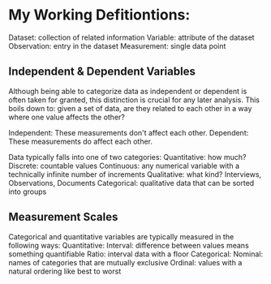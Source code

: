 
My Working Defitiontions:
=========================
Dataset: collection of related information 
Variable: attribute of the dataset 
Observation: entry in the dataset
Measurement: single data point

Independent & Dependent Variables
---------------------------------
Although being able to categorize data as independent or dependent is often taken for granted,
this distinction is crucial for any later analysis. This boils down to: given a set of data,
are they related to each other in a way where one value affects the other?

Independent: These measurements don't affect each other. 
Dependent: These measurements do affect each other. 

Data typically falls into one of two categories:
Quantitative: how much?
Discrete: countable values 
Continuous: any numerical variable with a  technically infinite number of increments 
Qualitative: what kind?
Interviews, Observations, Documents
Categorical: qualitative data that can be sorted into groups

Measurement Scales
------------------
Categorical and quantitative variables are typically measured in the following ways:
Quantitative:
Interval:  difference between values means something quantifiable
Ratio: interval data with a floor
Categorical:
Nominal: names of categories that are mutually exclusive
Ordinal:  values with a natural ordering like best to worst